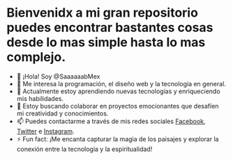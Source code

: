 # Bienvenidx a mi gran repositorio puedes encontrar bastantes cosas desde lo mas simple hasta lo mas complejo.
- 👋 ¡Hola! Soy @SaaaaaabMex
- 👀 Me interesa la programación, el diseño web y la tecnología en general.
- 🌱 Actualmente estoy aprendiendo nuevas tecnologías y enriqueciendo mis habilidades.
- 💞️ Estoy buscando colaborar en proyectos emocionantes que desafíen mi creatividad y conocimientos.
- 📫 Puedes contactarme a través de mis redes sociales [Facebook](https://www.facebook.com/sabine.mex.357), [Twitter](https://twitter.com/SaaaaaabMex) e [Instagram](https://instagram.com/sab._mex).
- ⚡ Fun fact: ¡Me encanta capturar la magia de los paisajes y explorar la conexión entre la tecnología y la espiritualidad!


<!---
SaaaaaabMex/SaaaaaabMex is a ✨ special ✨ repository because its `README.md` (this file) appears on your GitHub profile.
You can click the Preview link to take a look at your changes.
--->

